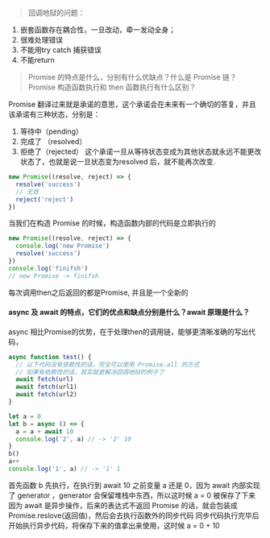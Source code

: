 >回调地狱的问题：

1. 嵌套函数存在耦合性，一旦改动，牵一发动全身；
2. 很难处理错误
3. 不能用try catch 捕获错误
4. 不能return

>Promise 的特点是什么，分别有什么优缺点？什么是 Promise 链？Promise 构造函数执行和 then 函数执行有什么区别？

Promise 翻译过来就是承诺的意思，这个承诺会在未来有一个确切的答复，并且该承诺有三种状态，分别是：

1. 等待中（pending）
2. 完成了 （resolved）
3. 拒绝了（rejected）
这个承诺一旦从等待状态变成为其他状态就永远不能更改状态了，也就是说一旦状态变为resolved 后，就不能再次改变.
```javascript
new Promise((resolve, reject) => {
  resolve('success')
  // 无效
  reject('reject')
})
```
当我们在构造 Promise 的时候，构造函数内部的代码是立即执行的

```javascript
new Promise((resolve, reject) => {
  console.log('new Promise')
  resolve('success')
})
console.log('finifsh')
// new Promise -> finifsh
```
每次调用then之后返回的都是Promise, 并且是一个全新的
#### async 及 await 的特点，它们的优点和缺点分别是什么？await 原理是什么？
async 相比Promise的优势，在于处理then的调用链，能够更清晰准确的写出代码，
```javascript
async function test() {
  // 以下代码没有依赖性的话，完全可以使用 Promise.all 的方式
  // 如果有依赖性的话，其实就是解决回调地狱的例子了
  await fetch(url)
  await fetch(url1)
  await fetch(url2)
}
```
```javascript
let a = 0
let b = async () => {
  a = a + await 10
  console.log('2', a) // -> '2' 10
}
b()
a++
console.log('1', a) // -> '1' 1
```
首先函数 b 先执行，在执行到 await 10 之前变量 a 还是 0，因为 await 内部实现了 generator ，generator 会保留堆栈中东西，所以这时候 a = 0 被保存了下来
因为 await 是异步操作，后来的表达式不返回 Promise 的话，就会包装成 Promise.reslove(返回值)，然后会去执行函数外的同步代码
同步代码执行完毕后开始执行异步代码，将保存下来的值拿出来使用，这时候 a = 0 + 10







